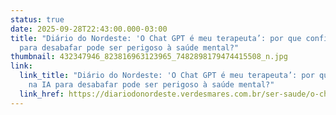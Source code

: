 ```yaml
---
status: true
date: 2025-09-28T22:43:00.000-03:00
title: "Diário do Nordeste: 'O Chat GPT é meu terapeuta’: por que confiar na IA
  para desabafar pode ser perigoso à saúde mental?"
thumbnail: 432347946_823816963123965_7482898179474415508_n.jpg
link:
  link_title: "Diário do Nordeste: 'O Chat GPT é meu terapeuta’: por que confiar
    na IA para desabafar pode ser perigoso à saúde mental?"
  link_href: https://diariodonordeste.verdesmares.com.br/ser-saude/o-chat-gpt-e-meu-terapeuta-por-que-confiar-na-ia-para-desabafar-pode-ser-perigoso-a-saude-mental-1.3666492
---
```

